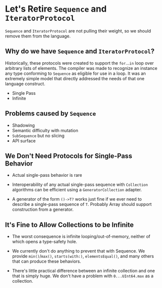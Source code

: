 # Let's Retire `Sequence` and `IteratorProtocol`

`Sequence` and `IteratorProtocol` are not pulling their weight, so we
should remove them from the language.

## Why do we have `Sequence` and `IteratorProtocol`?

Historically, these protocols were created to support the `for`...`in`
loop over arbitrary lists of elements.  The compiler was made to
recognize an instance any type conforming to `Sequence` as eligible
for use in a loop.  It was an extremely simple model that directly
addressed the needs of that one language construct.

- Single Pass
- Infinite

## Problems caused by `Sequence`

- Shadowing
- Semantic difficulty with mutation
- `SubSequence` but no slicing
- API surface

## We Don't Need Protocols for Single-Pass Behavior

- Actual single-pass behavior is rare

- Interoperability of any actual single-pass sequence with
  `Collection` algorithms can be efficient using a
  `GeneratorCollection` adapter.

- A generator of the form `()->T?` works just fine if we ever need to
  describe a single-pass sequence of `T`.  Probably Array should
  support construction from a generator.

## It's Fine to Allow Collections to be Infinite

- The worst consequence is infinite looping/out-of-memory, neither of
  which opens a type-safety hole.
  
- We currently don't do anything to prevent that with Sequence.
  We provide `min()`/`max()`, `starts(with:)`, `elementsEqual()`,
  and many others that can produce these behaviors.
  
- There's little practical difference between an infinite collection
  and one that is simply huge.  We don't have a problem with
  `0...UInt64.max` as a collection.
  

